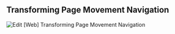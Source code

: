 ## Transforming Page Movement Navigation

![Edit [Web] Transforming Page Movement Navigation](../../gifs/nav/transforming-page-movement-navigation.gif)
